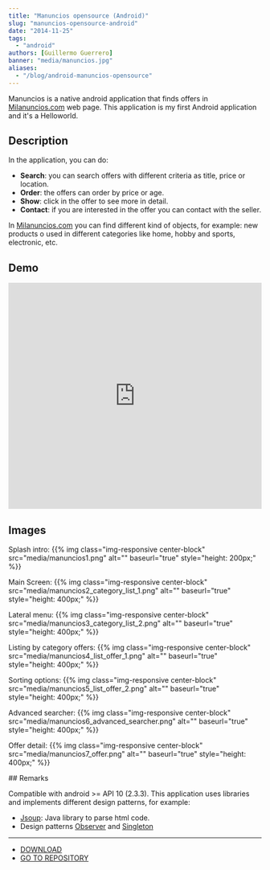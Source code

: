 ```yaml
---
title: "Manuncios opensource (Android)"
slug: "manuncios-opensource-android"
date: "2014-11-25"
tags:  
  - "android"
authors: [Guillermo Guerrero]
banner: "media/manuncios.jpg"
aliases:
  - "/blog/android-manuncios-opensource"
---
```


Manuncios is a native android application that finds offers in [Milanuncios.com](http://www.milanuncios.com) web page. This application is my first Android application and it's a Helloworld.


## Description

In the application, you can do:

- **Search**: you can search offers with different criteria as title, price or location.
- **Order**: the offers can order by price or age.
- **Show**: click in the offer to see more in detail.
- **Contact**: if you are interested in the offer you can contact with the seller.

In [Milanuncios.com](http://www.milanuncios.com) you can find different kind of objects, for example: new products o used in different categories like home, hobby and sports, electronic, etc.


## Demo

<iframe frameborder="0" height="450" id="ytplayer" src="http://www.youtube.com/embed/S2Kg5AeTFRA" type="text/html" width="100%"></iframe>


## Images

Splash intro:
{{% img class="img-responsive center-block" src="media/manuncios1.png" alt="" baseurl="true" style="height: 200px;" %}}

Main Screen:
{{% img class="img-responsive center-block" src="media/manuncios2_category_list_1.png" alt="" baseurl="true" style="height: 400px;" %}}

Lateral menu:
{{% img class="img-responsive center-block" src="media/manuncios3_category_list_2.png" alt="" baseurl="true" style="height: 400px;" %}}			

Listing by category offers:
{{% img class="img-responsive center-block" src="media/manuncios4_list_offer_1.png" alt="" baseurl="true" style="height: 400px;" %}}

Sorting options:
{{% img class="img-responsive center-block" src="media/manuncios5_list_offer_2.png" alt="" baseurl="true" style="height: 400px;" %}}			

Advanced searcher:
{{% img class="img-responsive center-block" src="media/manuncios6_advanced_searcher.png" alt="" baseurl="true" style="height: 400px;" %}}			

Offer detail:
{{% img class="img-responsive center-block" src="media/manuncios7_offer.png" alt="" baseurl="true" style="height: 400px;" %}}			


## Remarks

Compatible with android >= API 10 (2.3.3).
This application uses libraries and implements different design patterns, for example:
- [Jsoup](http://jsoup.org): Java library to parse html code.
- Design patterns [Observer](http://en.wikipedia.org/wiki/Observer_pattern) and [Singleton](http://en.wikipedia.org/wiki/Singleton_pattern)

---

- [DOWNLOAD](https://bitbucket.org/devcows/manuncios-opensource/src/0ad59fd9b04770668d81eba26274a8679717eaec/app/app-release.apk?at=master)
- [GO TO REPOSITORY](https://bitbucket.org/devcows/manuncios-opensource)
